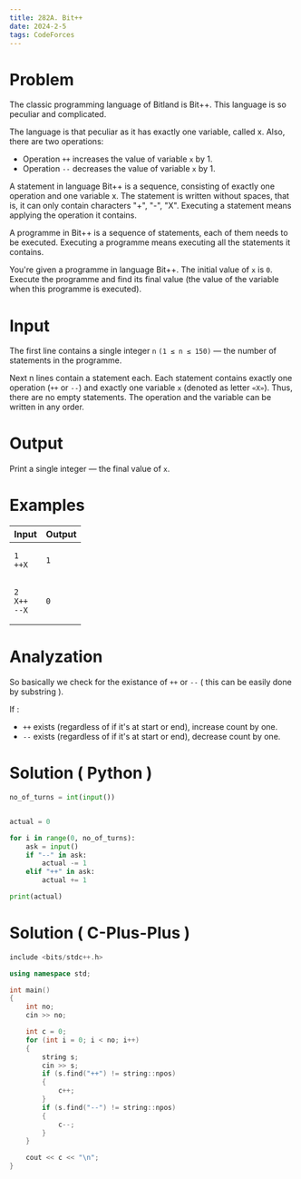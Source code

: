 ```yaml
---
title: 282A. Bit++
date: 2024-2-5
tags: CodeForces
---
```


# Problem

The classic programming language of Bitland is Bit++. This language is so peculiar and complicated.

The language is that peculiar as it has exactly one variable, called x. Also, there are two operations:

*    Operation `++` increases the value of variable `x` by 1.
*    Operation `--` decreases the value of variable `x` by 1. 

A statement in language Bit++ is a sequence, consisting of exactly one operation and one variable x. The statement is written without spaces, that is, it can only contain characters "+", "-", "X". Executing a statement means applying the operation it contains.

A programme in Bit++ is a sequence of statements, each of them needs to be executed. Executing a programme means executing all the statements it contains.

You're given a programme in language Bit++. The initial value of `x` is `0`. Execute the programme and find its final value (the value of the variable when this programme is executed).

# Input

The first line contains a single integer `n` `(1 ≤ n ≤ 150)` — the number of statements in the programme.

Next n lines contain a statement each. Each statement contains exactly one operation (`++` or `--`) and exactly one variable `x` (denoted as letter `«X»`). Thus, there are no empty statements. The operation and the variable can be written in any order.

# Output

Print a single integer — the final value of `x`.


# Examples
<table>
<thead>
  <tr>
    <th>Input</th>
    <th>Output</th>
  </tr>
</thead>
<tbody>
<tr>

<td>
    

```
1
++X
```
    

</td>
<td>

```
1
```
    
    
</td>
</tr>


<tr>

<td>
    

```
2
X++
--X
```
    

</td>
<td>

```
0
```
    
    
</td>
</tr>

</tbody>

</table>



# Analyzation 

So basically we check for the existance of `++` or `--` ( this can be easily done by substring ).

If :
* `++` exists (regardless of if it's at start or end), increase count by one.
* `--` exists (regardless of if it's at start or end), decrease count by one.


# Solution ( Python )

```python
no_of_turns = int(input())


actual = 0

for i in range(0, no_of_turns):
    ask = input()
    if "--" in ask:
        actual -= 1
    elif "++" in ask:
        actual += 1

print(actual) 
```


# Solution ( C-Plus-Plus )

```cpp
include <bits/stdc++.h>

using namespace std;

int main()
{
    int no;
    cin >> no;

    int c = 0;
    for (int i = 0; i < no; i++)
    {
        string s;
        cin >> s;
        if (s.find("++") != string::npos)
        {
            c++;
        }
        if (s.find("--") != string::npos)
        {
            c--;
        }
    }

    cout << c << "\n";
}
```